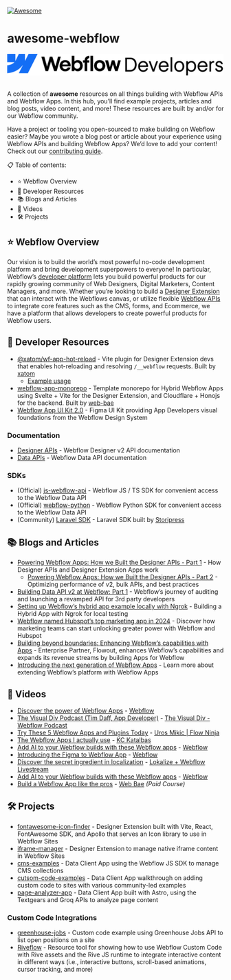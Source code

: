 [![Awesome](https://awesome.re/badge.svg)](https://awesome.re)

# awesome-webflow

<div align="center">
    <picture>
        <img alt="Welcome to Webflow!" src="./assets/Webflow-Developers.png" />
    </picture>
</div>
<br />

A collection of **awesome** resources on all things building with Webflow APIs and Webflow Apps. In this hub, you’ll find example projects, articles and blog posts, video content, and more! These resources are built by and/or for our Webflow community.

Have a project or tooling you open-sourced to make building on Webflow easier? Maybe you wrote a blog post or article about your experience using Webflow APIs and building Webflow Apps? We’d love to add your content! Check out our [contributing guide](./CONTRIBUTING.md).

📋 Table of contents:

- ⭐ Webflow Overview
- 📖 Developer Resources
- 📚 Blogs and Articles
- 🎥 Videos
- 🛠️ Projects

## ⭐ Webflow Overview

Our vision is to build the world’s most powerful no-code development platform and bring development superpowers to everyone! In particular, Webflow’s [developer platform](https://developers.webflow.com/) lets you build powerful products for our rapidly growing community of Web Designers, Digital Marketers, Content Managers, and more. Whether you’re looking to build a [Designer Extension](https://developers.webflow.com/data/docs/designer-extensions) that can interact with the Webflows canvas, or utilize flexible [Webflow APIs](https://developers.webflow.com/data/reference/rest-introduction) to integrate core features such as the CMS, forms, and Ecommerce, we have a platform that allows developers to create powerful products for Webflow users.

## 📖 Developer Resources

- [@xatom/wf-app-hot-reload](https://www.npmjs.com/package/@xatom/wf-app-hot-reload) - Vite plugin for Designer Extension devs that enables hot-reloading and resolving `/__webflow` requests. Built by [xatom](https://xatom.js.org/)
  - [Example usage](https://github.com/virat21/wf-vue-vite-app/blob/support-for-live-reload/vite-dev.config.js)
- [webflow-app-monorepo](https://github.com/Web-Bae/webflow-app-monorepo) - Template monorepo for Hybrid Webflow Apps using Svelte + Vite for the Designer Extension, and Cloudflare + Honojs for the backend. Built by [web-bae](https://github.com/Web-Bae)
- [Webflow App UI Kit 2.0](https://www.figma.com/community/file/1291823507081366246) - Figma UI Kit providing App Developers visual foundations from the Webflow Design System

### Documentation

- [Designer APIs](https://developers.webflow.com/designer/reference/introduction) - Webflow Designer v2 API documentation
- [Data APIs](https://developers.webflow.com/data/reference/rest-introduction) - Webflow Data API documentation

### SDKs

- (Official) [js-webflow-api](https://github.com/webflow/js-webflow-api) - Webflow JS / TS SDK for convenient access to the Webflow Data API
- (Official) [webflow-python](https://github.com/webflow/webflow-python) - Webflow Python SDK for convenient access to the Webflow Data API
- (Community) [Laravel SDK](https://github.com/storipress/webflow-sdk) - Laravel SDK built by [Storipress](https://github.com/storipress)

## 📚 Blogs and Articles

- [Powering Webflow Apps: How we Built the Designer APIs - Part 1](https://webflow.com/blog/designer-apis-part-1) - How Designer APIs and Designer Extension Apps work
  - [Powering Webflow Apps: How we Built the Designer APIs - Part 2](https://webflow.com/blog/powering-webflow-apps-how-we-built-designer-apis-part-2) - Optimizing performance of v2, bulk APIs, and best practices
- [Building Data API v2 at Webflow: Part 1](https://webflow.com/blog/webflow-rest-data-apiv2-part-1) - Webflow’s journey of auditing and launching a revamped API for 3rd party developers
- [Setting up Webflow’s hybrid app example locally with Ngrok](https://lunchpaillabs.com/blog/setting-up-webflow-s-hybrid-app-example-locally-with-ngrok) - Building a Hybrid App with Ngrok for local testing
- [Webflow named Hubspot’s top marketing app in 2024](https://webflow.com/blog/webflow-hubspot-essential-app-for-marketers) - Discover how marketing teams can start unlocking greater power with Webflow and Hubspot
- [Building beyond boundaries: Enhancing Webflow’s capabilities with Apps](https://webflow.com/blog/building-beyond-boundaries-apps-flowout) - Enterprise Partner, Flowout, enhances Webflow’s capabilities and expands its revenue streams by building Apps for Webflow
- [Introducing the next generation of Webflow Apps](https://webflow.com/blog/webflow-apps) - Learn more about extending Webflow’s platform with Webflow Apps

## 🎥 Videos

- [Discover the power of Webflow Apps](https://www.youtube.com/watch?v=fcgE4J16tec) - [Webflow](https://www.youtube.com/@Webflow)
- [The Visual Div Podcast (Tim Daff, App Developer)](https://www.youtube.com/watch?v=n_t_yJiY1p8&t=1093s) - [The Visual Div - Webflow Podcast](https://www.youtube.com/@TheVisualDiv)
- [Try These 5 Webflow Apps and Plugins Today](https://www.youtube.com/watch?v=w-_AV1bYm54) - [Uros Mikic | Flow Ninja](https://www.youtube.com/watch?v=w-_AV1bYm54)
- [The Webflow Apps I actually use](https://www.youtube.com/watch?v=FOsfVOidzqA) - [KC Katalbas](https://www.youtube.com/@Artscistudio)
- [Add AI to your Webflow builds with these Webflow apps](https://www.youtube.com/watch?v=ij6C21wcEoI) - [Webflow](https://www.youtube.com/@Webflow)
- [Introducing the Figma to Webflow App](https://www.youtube.com/watch?v=O9zGylVljbI) - [Webflow](https://www.youtube.com/@Webflow)
- [Discover the secret ingredient in localization](https://learn.lokalise.com/wolfs-kitchen-localization-success-registration.html?utm_source=linkedin&utm_medium=social&utm_campaign=webflow) - [Lokalize + Webflow Livestream](https://learn.lokalise.com/wolfs-kitchen-localization-success-registration.html?utm_source=linkedin&utm_medium=social&utm_campaign=webflow)
- [Add AI to your Webflow builds with these Webflow apps](https://www.youtube.com/watch?v=ij6C21wcEoI) - [Webflow](https://www.youtube.com/@Webflow)
- [Build a Webflow App like the pros](https://www.patreon.com/collection/703037) - [Web Bae](https://webbae.net) _(Paid Course)_

## 🛠️ Projects

- [fontawesome-icon-finder](https://github.com/Webflow-Examples/fontawesome-icon-finder) - Designer Extension built with Vite, React, FontAwesome SDK, and Apollo that serves an Icon library to use in Webflow Sites
- [iframe-manager](https://github.com/Webflow-Examples/iframe-manager-extension) - Designer Extension to manage native iframe content in Webflow Sites
- [cms-examples](https://github.com/Webflow-Examples/cms-examples) - Data Client App using the Webflow JS SDK to manage CMS collections
- [cutsom-code-examples](https://github.com/Webflow-Examples/custom-code-examples) - Data Client App walkthrough on adding custom code to sites with various community-led examples
- [page-analyzer-app](https://github.com/Webflow-Examples/page-analyzer-app) - Data Client App built with Astro, using the Textgears and Groq APIs to analyze page content

### Custom Code Integrations

- [greenhouse-jobs](https://github.com/Webflow-Examples/greenhouse-jobs) - Custom code example using Greenhouse Jobs API to list open positions on a site
- [Riveflow](https://riveflow.webflow.io/) - Resource tool for showing how to use Webflow Custom Code with Rive assets and the Rive JS runtime to integrate interactive content in different ways (i.e., interactive buttons, scroll-based animations, cursor tracking, and more)
